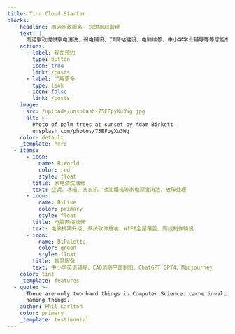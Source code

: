 ```yaml
---
title: Tina Cloud Starter
blocks:
  - headline: 雨诺家政服务--您的家庭助理
    text: |
      雨诺家政提供家电清洗、弱电铺设、IT网站建设、电脑维修、中小学学业辅导等等您能想的到的服务。
    actions:
      - label: 现在预约
        type: button
        icon: true
        link: /posts
      - label: 了解更多
        type: link
        icon: false
        link: /posts
    image:
      src: /uploads/unsplash-75EFpyXu3Wg.jpg
      alt: >-
        Photo of palm trees at sunset by Adam Birkett -
        unsplash.com/photos/75EFpyXu3Wg
    color: default
    _template: hero
  - items:
      - icon:
          name: BiWorld
          color: red
          style: float
        title: 家电清洗维修
        text: 空调、冰箱、洗衣机、抽油烟机等家电深度清洁，故障处理
      - icon:
          name: BiLike
          color: primary
          style: float
        title: 电脑网络维修
        text: 电脑排障升级、系统软件重装、WIFI全屋覆盖、网线制作铺设
      - icon:
          name: BiPalette
          color: green
          style: float
        title: 智慧服务
        text: 中小学英语辅导、CAD消防平面制图、ChatGPT GPT4、Midjourney
    color: tint
    _template: features
  - quote: >-
      There are only two hard things in Computer Science: cache invalidation and
      naming things.
    author: Phil Karlton
    color: primary
    _template: testimonial
---
```












